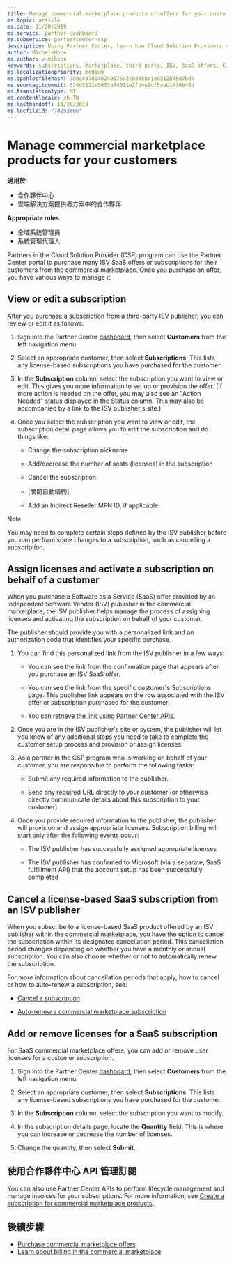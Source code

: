 ```yaml
---
title: Manage commercial marketplace products or offers for your customers  | Partner Center
ms.topic: article
ms.date: 11/20/2019
ms.service: partner-dashboard
ms.subservice: partnercenter-csp
description: Using Partner Center, learn how Cloud Solution Providers can manage different, third-party ISV offers purchased for customers from the commercial marketplace.
author: MicheleHope
ms.author: v-mihope
keywords: subscriptions, Marketplace, third party, ISV, SaaS offers, Cloud Solution Provider program, manage an offer, manage a subscription, licenses, cancel a subscription, seats, turn off auto-renew, Indirect Reseller MPN ID
ms.localizationpriority: medium
ms.openlocfilehash: 7dbcc978340240175d2c03a5ba1e9312b48d7bdc
ms.sourcegitcommit: 524d3121e5053a74911e2fd4e9cf5aab14f6b48d
ms.translationtype: MT
ms.contentlocale: zh-TW
ms.lasthandoff: 11/20/2019
ms.locfileid: "74253806"
---
```

# <a name="manage-commercial-marketplace-products-for-your-customers"></a>Manage commercial marketplace products for your customers

**適用於**

- 合作夥伴中心
- 雲端解決方案提供者方案中的合作夥伴

**Appropriate roles**

- 全域系統管理員
- 系統管理代理人

Partners in the Cloud Solution Provider (CSP) program can use the Partner Center portal to purchase many ISV SaaS offers or subscriptions for their customers from the commercial marketplace. Once you purchase an offer, you have various ways to manage it.

## <a name="view-or-edit-a-subscription"></a>View or edit a subscription

After you purchase a subscription from a third-party ISV publisher, you can review or edit it as follows:

1. Sign into the Partner Center [dashboard](https://partner.microsoft.com/dashboard), then select **Customers** from the left navigation menu.

2. Select an appropriate customer, then select **Subscriptions**. This lists any license-based subscriptions you have purchased for the customer.

3. In the **Subscription** column, select the subscription you want to view or edit. This gives you more information to set up or provision the offer. (If more action is needed on the offer, you may also see an "Action Needed" status displayed in the Status column. This may also be accompanied by a link to the ISV publisher's site.)

4. Once you select the subscription you want to view or edit, the subscription detail page allows you to edit the subscription and do things like:

    - Change the subscription nickname

    - Add/decrease the number of seats (licenses) in the subscription

    - Cancel the subscription

    - [關閉自動續約]

    - Add an Indirect Reseller MPN ID, if applicable

> [!NOTE]
> You may need to complete certain steps defined by the ISV publisher before you can perform some changes to a subscription, such as cancelling a subscription.

## <a name="assign-licenses-and-activate-a-subscription-on-behalf-of-a-customer"></a>Assign licenses and activate a subscription on behalf of a customer

When you purchase a Software as a Service (SaaS) offer provided by an Independent Software Vendor (ISV) publisher in the commercial marketplace, the ISV publisher helps manage the process of assigning licenses and activating the subscription on behalf of your customer.

The publisher should provide you with a personalized link and an authorization code that identifies your specific purchase.

1. You can find this personalized link from the ISV publisher in a few ways:

    - You can see the link from the confirmation page that appears after you purchase an ISV SaaS offer.

    - You can see the link from the specific customer's Subscriptions page. This publisher link appears on the row associated with the ISV offer or subscription purchased for the customer.

    - You can [retrieve the link using Partner Center APIs](https://docs.microsoft.com/partner-center/develop/get-activation-link-by-order-line-item).

2. Once you are in the ISV publisher's site or system, the publisher will let you know of any additional steps you need to take to complete the customer setup process and provision or assign licenses.

3. As a partner in the CSP program who is working on behalf of your customer, you are responsible to perform the following tasks:

    - Submit any required information to the publisher.

    - Send any required URL directly to your customer (or otherwise directly communicate details about this subscription to your customer)

4. Once you provide required information to the publisher, the publisher will provision and assign appropriate licenses. Subscription billing will start only after the following events occur:

    - The ISV publisher has successfully assigned appropriate licenses

    - The ISV publisher has confirmed to Microsoft (via a separate, SaaS fulfillment API) that the account setup has been successfully completed

## <a name="cancel-a-license-based-saas-subscription-from-an-isv-publisher"></a>Cancel a license-based SaaS subscription from an ISV publisher

When you subscribe to a license-based SaaS product offered by an ISV publisher within the commercial marketplace, you have the option to cancel the subscription within its designated cancellation period. This cancellation period changes depending on whether you have a monthly or annual subscription. You can also choose whether or not to automatically renew the subscription.

For more information about cancellation periods that apply, how to cancel or how to auto-renew a subscription, see:

- [Cancel a subscription](create-a-new-subscription.md#cancel-a-subscription)

- [Auto-renew a commercial marketplace subscription](create-a-new-subscription.md#choose-whether-to-automatically-renew-a-commercial-marketplace-subscription)

## <a name="add-or-remove-licenses-for-a-saas-subscription"></a>Add or remove licenses for a SaaS subscription

For SaaS commercial marketplace offers, you can add or remove user licenses for a customer subscription.

1. Sign into the Partner Center [dashboard](https://partner.microsoft.com/dashboard), then select **Customers** from the left navigation menu.

2. Select an appropriate customer, then select **Subscriptions**. This lists any license-based subscriptions you have purchased for the customer.

3. In the **Subscription** column, select the subscription you want to modify.

4. In the subscription details page, locate the **Quantity** field. This is where you can increase or decrease the number of licenses.

5. Change the quantity, then select **Submit**.

## <a name="manage-subscriptions-using-partner-center-apis"></a>使用合作夥伴中心 API 管理訂閱

You can also use Partner Center APIs to perform lifecycle management and manage invoices for your subscriptions. For more information, see [Create a subscription for commercial marketplace products](https://docs.microsoft.com/partner-center/develop/create-subscription-azure-marketplace-products).

## <a name="next-steps"></a>後續步驟

- [Purchase commercial marketplace offers](csp-commercial-marketplace-purchase.md)
- [Learn about billing in the commercial marketplace](csp-commercial-marketplace-billing.md)